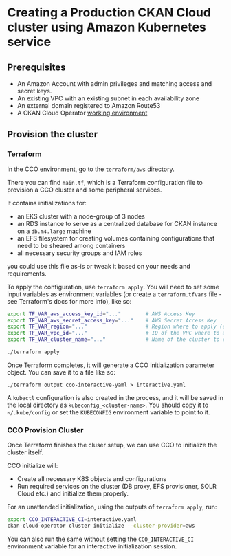 # Creating a Production CKAN Cloud cluster using Amazon Kubernetes service

## Prerequisites

* An Amazon Account with admin privileges and matching access and secret keys.
* An existing VPC with an existing subnet in each availability zone
* An external domain registered to Amazon Route53
* A CKAN Cloud Operator [working environment](./WORKING-ENVIRONMENT.md)

## Provision the cluster

### Terraform

In the CCO environment, go to the `terraform/aws` directory.

There you can find `main.tf`, which is a Terraform configuration file to provision a CCO cluster and some peripheral services.

It contains initializations for:
- an EKS cluster with a node-group of 3 nodes
- an RDS instance to serve as a centralized database for CKAN instance on a `db.m4.large` machine
- an EFS filesystem for creating volumes containing configurations that need to be sheared among containers
- all necessary security groups and IAM roles

you could use this file as-is or tweak it based on your needs and requirements.

To apply the configuration, use `terraform apply`. You will need to set some input variables as environment variables (or create a `terraform.tfvars` file - see Terraform's docs for more info), like so:

```bash
export TF_VAR_aws_access_key_id="..."        # AWS Access Key
export TF_VAR_aws_secret_access_key="..."    # AWS Secret Access Key
export TF_VAR_region="..."                   # Region where to apply (e.g. 'us-east-1')
export TF_VAR_vpc_id="..."                   # ID of the VPC where to apply 
export TF_VAR_cluster_name="..."             # Name of the cluster to create

./terraform apply
```

Once Terraform completes, it will generate a CCO initialization parameter object.
You can save it to a file like so:

```
./terraform output cco-interactive-yaml > interactive.yaml
```

A `kubectl` configuration is also created in the process, and it will be saved in the local directory as `kubeconfig_<cluster-name>`.
You should copy it to `~/.kube/config` or set the `KUBECONFIG` environment variable to point to it.

### CCO Provision Cluster

Once Terraform finishes the cluser setup, we can use CCO to initialize the cluster itself.

CCO initialize will:
- Create all necessary K8S objects and configurations
- Run required services on the cluster (DB proxy, EFS provisioner, SOLR Cloud etc.) and initialize them properly.

For an unattended initialization, using the outputs of `terraform apply`, run:

```bash
export CCO_INTERACTIVE_CI=interactive.yaml
ckan-cloud-operator cluster initialize --cluster-provider=aws
```

You can also run the same without setting the `CCO_INTERACTIVE_CI` environment variable for an interactive initialization session.
